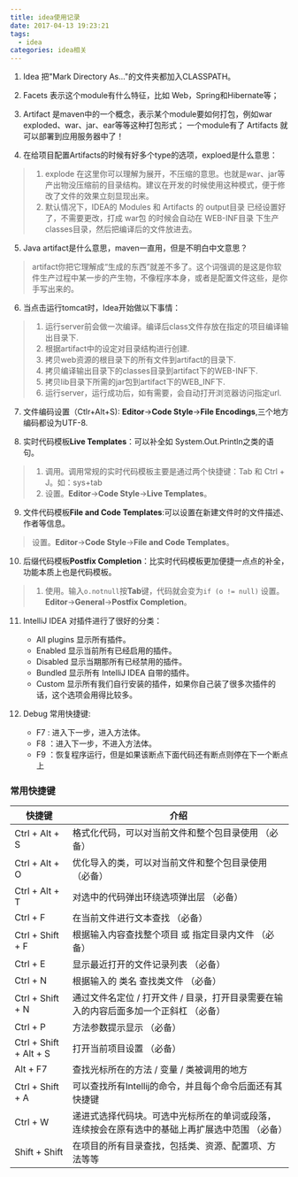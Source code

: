```yaml
---
title: idea使用记录
date: 2017-04-13 19:23:21
tags:
  - idea
categories: idea相关
---
```


1. Idea 把"Mark Directory As..."的文件夹都加入CLASSPATH。

2. Facets 表示这个module有什么特征，比如 Web，Spring和Hibernate等；

3. Artifact 是maven中的一个概念，表示某个module要如何打包，例如war exploded、war、jar、ear等等这种打包形式；
一个module有了 Artifacts 就可以部署到应用服务器中了！

4. 在给项目配置Artifacts的时候有好多个type的选项，exploed是什么意思：
> 1. explode 在这里你可以理解为展开，不压缩的意思。也就是war、jar等产出物没压缩前的目录结构。建议在开发的时候使用这种模式，便于修改了文件的效果立刻显现出来。
> 2. 默认情况下，IDEA的 Modules 和 Artifacts 的 output目录 已经设置好了，不需要更改，打成 war包 的时候会自动在 WEB-INF目录 下生产 classes目录，然后把编译后的文件放进去。

5. Java artifact是什么意思，maven一直用，但是不明白中文意思？
> artifact你把它理解成“生成的东西”就差不多了。这个词强调的是这是你软件生产过程中某一步的产生物，不像程序本身，或者是配置文件这些，是你手写出来的。

6. 当点击运行tomcat时，Idea开始做以下事情：
> 1. 运行server前会做一次编译。编译后class文件存放在指定的项目编译输出目录下.
> 2. 根据artifact中的设定对目录结构进行创建.
> 3. 拷贝web资源的根目录下的所有文件到artifact的目录下.
> 4. 拷贝编译输出目录下的classes目录到artifact下的WEB-INF下.
> 5. 拷贝lib目录下所需的jar包到artifact下的WEB_INF下.
> 6. 运行server，运行成功后，如有需要，会自动打开浏览器访问指定url.

7. 文件编码设置（Ctlr+Alt+S): **Editor**->**Code Style**->**File Encodings**,三个地方编码都设为UTF-8.

8. 实时代码模板**Live Templates**：可以补全如 System.Out.Println之类的语句。
> 1. 调用。调用常规的实时代码模板主要是通过两个快捷键：Tab 和 Ctrl + J。如：sys+tab
> 2. 设置。**Editor**->**Code Style**->**Live Templates**。

9. 文件代码模板**File and Code Templates**:可以设置在新建文件时的文件描述、作者等信息。
> 设置。**Editor**->**Code Style**->**File and Code Templates**。

10. 后缀代码模板**Postfix Completion**：比实时代码模板更加便捷一点点的补全，功能本质上也是代码模板。
> 1. 使用。输入`o.notnull`按**Tab**键，代码就会变为`if (o != null)`
> 设置。**Editor**->**General**->**Postfix Completion**。

11. IntelliJ IDEA 对插件进行了很好的分类：
    * All plugins 显示所有插件。
    * Enabled 显示当前所有已经启用的插件。
    * Disabled 显示当期那所有已经禁用的插件。
    * Bundled 显示所有 IntelliJ IDEA 自带的插件。
    * Custom 显示所有我们自行安装的插件，如果你自己装了很多次插件的话，这个选项会用得比较多。

12. Debug 常用快捷键:
    * F7 : 进入下一步，进入方法体。
    * F8 ：进入下一步，不进入方法体。
    * F9 ：恢复程序运行，但是如果该断点下面代码还有断点则停在下一个断点上


### 常用快捷键
快捷键  |   介绍
--|--
 Ctrl + Alt + S |  格式化代码，可以对当前文件和整个包目录使用 （必备）
 Ctrl + Alt + O |  优化导入的类，可以对当前文件和整个包目录使用 （必备）
 Ctrl + Alt + T |  对选中的代码弹出环绕选项弹出层 （必备）
 Ctrl + F |  在当前文件进行文本查找 （必备）
 Ctrl + Shift + F | 根据输入内容查找整个项目 或 指定目录内文件 （必备）
 Ctrl + E |  显示最近打开的文件记录列表 （必备）
 Ctrl + N	 |  根据输入的 类名 查找类文件 （必备）
 Ctrl + Shift + N | 通过文件名定位 / 打开文件 / 目录，打开目录需要在输入的内容后面多加一个正斜杠 （必备）
 Ctrl + P |  方法参数提示显示 （必备）
 Ctrl + Shift + Alt + S |  打开当前项目设置 （必备）
 Alt + F7 | 查找光标所在的方法 / 变量 / 类被调用的地方
 Ctrl + Shift + A | 可以查找所有Intellij的命令，并且每个命令后面还有其快捷键
 Ctrl + W | 递进式选择代码块。可选中光标所在的单词或段落，连续按会在原有选中的基础上再扩展选中范围 （必备）
 Shift + Shift |  在项目的所有目录查找，包括类、资源、配置项、方法等等
